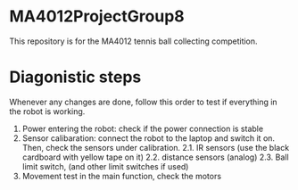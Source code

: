 # MA4012ProjectGroup8
This repository is for the MA4012 tennis ball collecting competition.

# Diagonistic steps
Whenever any changes are done, follow this order to test if everything in the robot is working.
1. Power entering the robot: check if the power connection is stable
2. Sensor calibaration: connect the robot to the laptop and switch it on. Then, check the sensors under calibration.
2.1. IR sensors (use the black cardboard with yellow tape on it)
2.2. distance sensors (analog)
2.3. Ball limit switch, (and other limit switches if used)
3. Movement test in the main function, check the motors